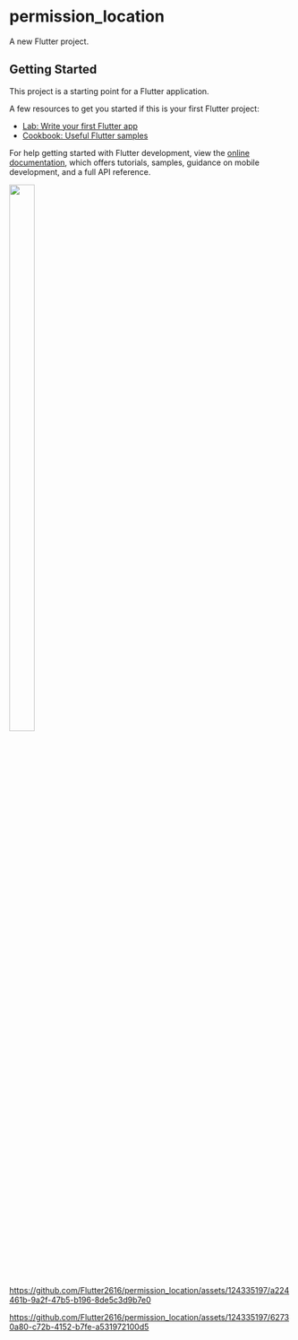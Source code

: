 # permission_location

A new Flutter project.

## Getting Started

This project is a starting point for a Flutter application.

A few resources to get you started if this is your first Flutter project:

- [Lab: Write your first Flutter app](https://docs.flutter.dev/get-started/codelab)
- [Cookbook: Useful Flutter samples](https://docs.flutter.dev/cookbook)

For help getting started with Flutter development, view the
[online documentation](https://docs.flutter.dev/), which offers tutorials,
samples, guidance on mobile development, and a full API reference.

<p>
  
  <img src="https://github.com/Flutter2616/permission_location/assets/124335197/a30cc3d6-4d16-4858-ac70-c81db3b864f7" height="50%" width="30%">
  
  </p>



https://github.com/Flutter2616/permission_location/assets/124335197/a224461b-9a2f-47b5-b196-8de5c3d9b7e0



https://github.com/Flutter2616/permission_location/assets/124335197/62730a80-c72b-4152-b7fe-a531972100d5

